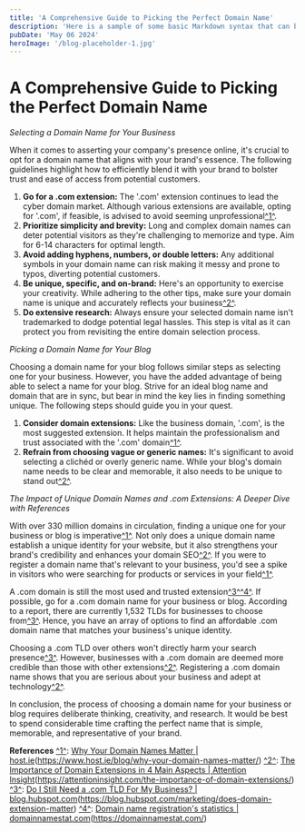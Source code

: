 ```yaml
---
title: 'A Comprehensive Guide to Picking the Perfect Domain Name'
description: 'Here is a sample of some basic Markdown syntax that can be used when writing Markdown content in Astro.'
pubDate: 'May 06 2024'
heroImage: '/blog-placeholder-1.jpg'
---
```


# A Comprehensive Guide to Picking the Perfect Domain Name

*Selecting a Domain Name for Your Business*

When it comes to asserting your company's presence online, it's crucial to opt for a domain name that aligns with your brand's essence. The following guidelines highlight how to efficiently blend it with your brand to bolster trust and ease of access from potential customers.

1. **Go for a .com extension:** The '.com' extension continues to lead the cyber domain market. Although various extensions are available, opting for '.com', if feasible, is advised to avoid seeming unprofessional[^1^]().
2. **Prioritize simplicity and brevity:** Long and complex domain names can deter potential visitors as they're challenging to memorize and type. Aim for 6-14 characters for optimal length.
3. **Avoid adding hyphens, numbers, or double letters:** Any additional symbols in your domain name can risk making it messy and prone to typos, diverting potential customers.
4. **Be unique, specific, and on-brand:** Here's an opportunity to exercise your creativity. While adhering to the other tips, make sure your domain name is unique and accurately reflects your business[^2^]().
5. **Do extensive research:** Always ensure your selected domain name isn't trademarked to dodge potential legal hassles. This step is vital as it can protect you from revisiting the entire domain selection process.


*Picking a Domain Name for Your Blog*

Choosing a domain name for your blog follows similar steps as selecting one for your business. However, you have the added advantage of being able to select a name for your blog. Strive for an ideal blog name and domain that are in sync, but bear in mind the key lies in finding something unique. The following steps should guide you in your quest.

1. **Consider domain extensions:** Like the business domain, '.com', is the most suggested extension. It helps maintain the professionalism and trust associated with the '.com' domain[^1^]().
2. **Refrain from choosing vague or generic names:** It's significant to avoid selecting a clichéd or overly generic name. While your blog's domain name needs to be clear and memorable, it also needs to be unique to stand out[^2^]().


*The Impact of Unique Domain Names and .com Extensions: A Deeper Dive with References*

With over 330 million domains in circulation, finding a unique one for your business or blog is imperative[^1^](). Not only does a unique domain name establish a unique identity for your website, but it also strengthens your brand's credibility and enhances your domain SEO[^2^](). If you were to register a domain name that's relevant to your business, you'd see a spike in visitors who were searching for products or services in your field[^1^]().

A .com domain is still the most used and trusted extension[^3^]()[^4^](). If possible, go for a .com domain name for your business or blog. According to a report, there are currently 1,532 TLDs for businesses to choose from[^3^](). Hence, you have an array of options to find an affordable .com domain name that matches your business's unique identity.

Choosing a .com TLD over others won't directly harm your search presence[^3^](). However, businesses with a .com domain are deemed more credible than those with other extensions[^2^](). Registering a .com domain name shows that you are serious about your business and adept at technology[^2^]().

In conclusion, the process of choosing a domain name for your business or blog requires deliberate thinking, creativity, and research. It would be best to spend considerable time crafting the perfect name that is simple, memorable, and representative of your brand.


**References**
[^1^](): [Why Your Domain Names Matter | host.ie]()(https://www.host.ie/blog/why-your-domain-names-matter/)
[^2^](): [The Importance of Domain Extensions in 4 Main Aspects | Attention Insight]()(https://attentioninsight.com/the-importance-of-domain-extensions/)
[^3^](): [Do I Still Need a .com TLD For My Business? | blog.hubspot.com]()(https://blog.hubspot.com/marketing/does-domain-extension-matter)
[^4^](): [Domain name registration's statistics | domainnamestat.com]()(https://domainnamestat.com/)

